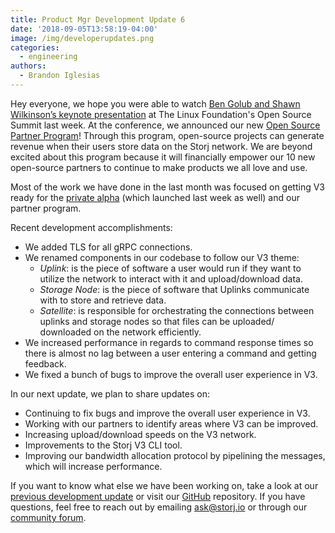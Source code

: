 ```yaml
---
title: Product Mgr Development Update 6
date: '2018-09-05T13:58:19-04:00'
image: /img/developerupdates.png
categories:
  - engineering
authors:
  - Brandon Iglesias
---
```

Hey everyone, we hope you were able to watch [Ben Golub and Shawn Wilkinson’s keynote presentation](https://www.youtube.com/watch?v=rNpaaqFX6tQ&feature=youtu.be) at The Linux Foundation's Open Source Summit last week. At the conference, we announced our new [Open Source Partner Program](https://storj.io/blog/2018/08/enabling-economic-empowerment-for-open-source-companies-via-the-storj-network/)! Through this program, open-source projects can generate revenue when their users store data on the Storj network. We are beyond excited about this program because it will financially empower our 10 new open-source partners to continue to make products we all love and use. 

Most of the work we have done in the last month was focused on getting V3 ready for the [private alpha](https://storj.io/blog/2018/08/storj-launches-v3-private-alpha/) (which launched last week as well) and our partner program.

Recent development accomplishments:

* We added TLS for all gRPC connections.
* We renamed components in our codebase to follow our V3 theme:
  * _Uplink_: is the piece of software a user would run if they want to utilize the network to interact with it and upload/download data.
  * _Storage Node_: is the piece of software that Uplinks communicate with to store and retrieve data.
  * _Satellite_: is responsible for orchestrating the connections between uplinks and storage nodes so that files can be uploaded/ downloaded on the network efficiently.
* We increased performance in regards to command response times so there is almost no lag between a user entering a command and getting feedback. 
* We fixed a bunch of bugs to improve the overall user experience in V3. 

In our next update, we plan to share updates on:

* Continuing to fix bugs and improve the overall user experience in V3.
* Working with our partners to identify areas where V3 can be improved.
* Increasing upload/download speeds on the V3 network.
* Improvements to the Storj V3 CLI tool.
* Improving our bandwidth allocation protocol by pipelining the messages, which will increase performance. 



If you want to know what else we have been working on, take a look at our [previous development update](https://storj.io/blog/2018/08/prod.-mgr-development-update-5/) or visit our [GitHub](https://github.com/storj/storj) repository. If you have questions, feel free to reach out by emailing [ask@storj.io](ask@storj.io) or through our [community forum](https://community.storj.io/).
